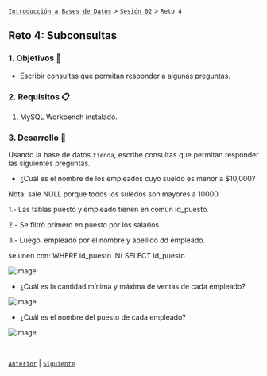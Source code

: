 [`Introducción a Bases de Datos`](../../README.md) > [`Sesión 02`](../Readme.md) > `Reto 4`
	
## Reto 4: Subconsultas

<div style="text-align: justify;">

### 1. Objetivos :dart:

- Escribir consultas que permitan responder a algunas preguntas.

### 2. Requisitos :clipboard:

1. MySQL Workbench instalado.

### 3. Desarrollo :rocket:

Usando la base de datos `tienda`, escribe consultas que permitan responder las siguientes preguntas.
	
	


- ¿Cuál es el nombre de los empleados cuyo sueldo es menor a $10,000?
	
Nota: sale NULL porque todos  los suledos son mayores a 10000.
	
1.- Las tablas puesto y empleado tienen en comùn id_puesto.
	
2.- Se filtrò primero en puesto por los salarios.   
	
3.- Luego, empleado por el nombre y apellido dd empleado.
	
se unen con:
WHERE id_puesto IN(
SELECT id_puesto

![image](https://user-images.githubusercontent.com/104279978/194204635-1ce938ba-b429-422d-a2d3-1ed5e5fcc393.png)



	
- ¿Cuál es la cantidad mínima y máxima de ventas de cada empleado?
	
	
	
![image](https://user-images.githubusercontent.com/104279978/194204937-44654e73-d22e-4e81-9c38-d89950cc1f6c.png)


	
- ¿Cuál es el nombre del puesto de cada empleado?
	
![image](https://user-images.githubusercontent.com/104279978/194204999-49f6c5d1-2280-4113-ab3b-4af06ad499cf.png)	
	

<br/>

[`Anterior`](../Ejemplo-04/Readme.md) | [`Siguiente`](../Readme.md)            

</div>
